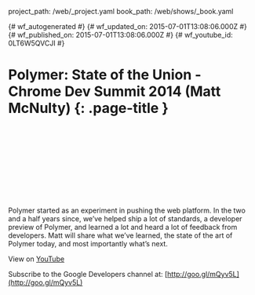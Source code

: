 project_path: /web/_project.yaml
book_path: /web/shows/_book.yaml

{# wf_autogenerated #}
{# wf_updated_on: 2015-07-01T13:08:06.000Z #}
{# wf_published_on: 2015-07-01T13:08:06.000Z #}
{# wf_youtube_id: 0LT6W5QVCJI #}

# Polymer: State of the Union - Chrome Dev Summit 2014 (Matt McNulty) {: .page-title }


<div class="video-wrapper">
  <iframe class="devsite-embedded-youtube-video" data-video-id="0LT6W5QVCJI"
          data-autohide="1" data-showinfo="0" frameborder="0" allowfullscreen>
  </iframe>
</div>

Polymer started as an experiment in pushing the web platform. In the two and a half years since, we’ve helped ship a lot of standards, a developer preview of Polymer, and learned a lot and heard a lot of feedback from developers. Matt will share what we’ve learned, the state of the art of Polymer today, and most importantly what’s next.

View on [YouTube](https://youtu.be/0LT6W5QVCJI)

Subscribe to the Google Developers channel at: [http://goo.gl/mQyv5L](http://goo.gl/mQyv5L)
